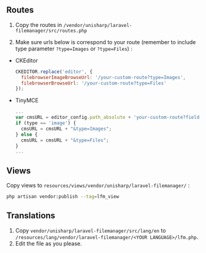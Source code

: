 ## Routes
1. Copy the routes in `/vendor/unisharp/laravel-filemanager/src/routes.php`

1. Make sure urls below is correspond to your route (remember to include type parameter `?type=Images` or `?type=Files`) :
  * CKEditor
    ```javascript
    CKEDITOR.replace('editor', {
      filebrowserImageBrowseUrl: '/your-custom-route?type=Images',
      filebrowserBrowseUrl: '/your-custom-route?type=Files'
    });
    ```  
  * TinyMCE
    ```javascript
    ...
    var cmsURL = editor_config.path_absolute + 'your-custom-route?field_name='+field_name+'&lang='+ tinymce.settings.language;
    if (type == 'image') {
      cmsURL = cmsURL + "&type=Images";
    } else {
      cmsURL = cmsURL + "&type=Files";
    }
    ...
    ```

## Views
Copy views to `resources/views/vendor/unisharp/laravel-filemanager/` :

```bash
php artisan vendor:publish --tag=lfm_view
```

## Translations

1. Copy `vendor/unisharp/laravel-filemanager/src/lang/en` to `/resources/lang/vendor/laravel-filemanager/<YOUR LANGUAGE>/lfm.php`.
1. Edit the file as you please.
